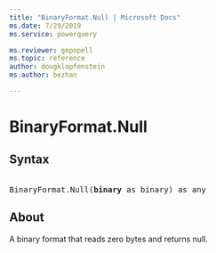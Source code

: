 ```yaml
---
title: "BinaryFormat.Null | Microsoft Docs"
ms.date: 7/29/2019
ms.service: powerquery

ms.reviewer: gepopell
ms.topic: reference
author: dougklopfenstein
ms.author: bezhan

---
```

# BinaryFormat.Null

## Syntax

<pre>   
BinaryFormat.Null(<b>binary</b> as binary) as any 
</pre>  
  
## About  
A binary format that reads zero bytes and returns null. 
